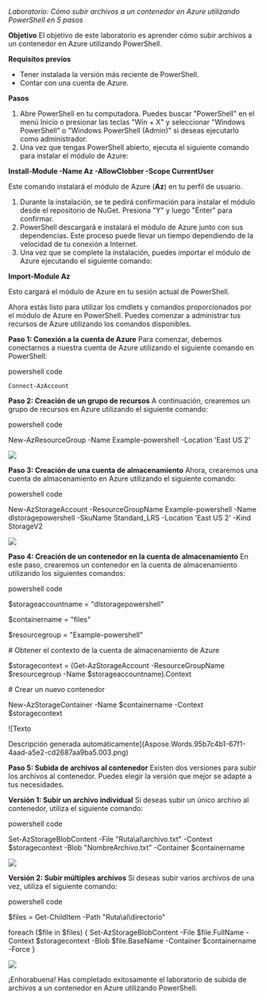 ﻿*Laboratorio: Cómo subir archivos a un contenedor en Azure utilizando PowerShell en 5 pasos*

**Objetivo** El objetivo de este laboratorio es aprender cómo subir archivos a un contenedor en Azure utilizando PowerShell.

**Requisitos previos**

- Tener instalada la versión más reciente de PowerShell.
- Contar con una cuenta de Azure.

**Pasos**

1. Abre PowerShell en tu computadora. Puedes buscar "PowerShell" en el menú Inicio o presionar las teclas "Win + X" y seleccionar "Windows PowerShell" o "Windows PowerShell (Admin)" si deseas ejecutarlo como administrador.
1. Una vez que tengas PowerShell abierto, ejecuta el siguiente comando para instalar el módulo de Azure:

**Install-Module -Name Az -AllowClobber -Scope CurrentUser**

Este comando instalará el módulo de Azure (**Az**) en tu perfil de usuario.

1. Durante la instalación, se te pedirá confirmación para instalar el módulo desde el repositorio de NuGet. Presiona "Y" y luego "Enter" para confirmar.
1. PowerShell descargará e instalará el módulo de Azure junto con sus dependencias. Este proceso puede llevar un tiempo dependiendo de la velocidad de tu conexión a Internet.
1. Una vez que se complete la instalación, puedes importar el módulo de Azure ejecutando el siguiente comando:

**Import-Module Az**

Esto cargará el módulo de Azure en tu sesión actual de PowerShell.

Ahora estás listo para utilizar los cmdlets y comandos proporcionados por el módulo de Azure en PowerShell. Puedes comenzar a administrar tus recursos de Azure utilizando los comandos disponibles.

**Paso 1: Conexión a la cuenta de Azure** Para comenzar, debemos conectarnos a nuestra cuenta de Azure utilizando el siguiente comando en PowerShell:

powershell code

```Connect-AzAccount```

**Paso 2: Creación de un grupo de recursos** A continuación, crearemos un grupo de recursos en Azure utilizando el siguiente comando:

powershell code

New-AzResourceGroup -Name Example-powershell -Location 'East US 2' 

![](Aspose.Words.95b7c4b1-67f1-4aad-a5e2-cd2687aa9ba5.001.png)

**Paso 3: Creación de una cuenta de almacenamiento** Ahora, crearemos una cuenta de almacenamiento en Azure utilizando el siguiente comando:

powershell code

New-AzStorageAccount -ResourceGroupName Example-powershell -Name dlstoragepowershell -SkuName Standard\_LRS -Location 'East US 2' -Kind StorageV2 

![](Aspose.Words.95b7c4b1-67f1-4aad-a5e2-cd2687aa9ba5.002.png)

**Paso 4: Creación de un contenedor en la cuenta de almacenamiento** En este paso, crearemos un contenedor en la cuenta de almacenamiento utilizando los siguientes comandos:

powershell code

$storageaccountname = "dlstoragepowershell" 

$containername = "files" 

$resourcegroup = "Example-powershell" 

\# Obtener el contexto de la cuenta de almacenamiento de Azure 

$storagecontext = (Get-AzStorageAccount -ResourceGroupName $resourcegroup -Name $storageaccountname).Context 

\# Crear un nuevo contenedor 

New-AzStorageContainer -Name $containername -Context $storagecontext 

![Texto

Descripción generada automáticamente](Aspose.Words.95b7c4b1-67f1-4aad-a5e2-cd2687aa9ba5.003.png)

**Paso 5: Subida de archivos al contenedor** Existen dos versiones para subir los archivos al contenedor. Puedes elegir la versión que mejor se adapte a tus necesidades.

**Versión 1: Subir un archivo individual** Si deseas subir un único archivo al contenedor, utiliza el siguiente comando:

powershell code

Set-AzStorageBlobContent -File "Ruta\al\archivo.txt" -Context $storagecontext -Blob "NombreArchivo.txt" -Container $containername 

![](Aspose.Words.95b7c4b1-67f1-4aad-a5e2-cd2687aa9ba5.004.png)

**Versión 2: Subir múltiples archivos** Si deseas subir varios archivos de una vez, utiliza el siguiente comando:

powershell code

$files = Get-ChildItem -Path "Ruta\al\directorio" 

foreach ($file in $files) { Set-AzStorageBlobContent -File $file.FullName -Context $storagecontext -Blob $file.BaseName -Container $containername -Force }

![](Aspose.Words.95b7c4b1-67f1-4aad-a5e2-cd2687aa9ba5.005.png) 

¡Enhorabuena! Has completado exitosamente el laboratorio de subida de archivos a un contenedor en Azure utilizando PowerShell.

